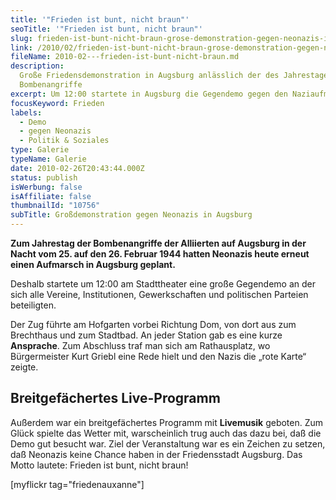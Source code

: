 ```yaml
---
title: '"Frieden ist bunt, nicht braun"'
seoTitle: '"Frieden ist bunt, nicht braun"'
slug: frieden-ist-bunt-nicht-braun-grose-demonstration-gegen-neonazis-in-augsburg
link: /2010/02/frieden-ist-bunt-nicht-braun-grose-demonstration-gegen-neonazis-in-augsburg/
fileName: 2010-02---frieden-ist-bunt-nicht-braun.md
description:
  Große Friedensdemonstration in Augsburg anlässlich der des Jahrestages der
  Bombenangriffe
excerpt: Um 12:00 startete in Augsburg die Gegendemo gegen den Naziaufmarsch.
focusKeyword: Frieden
labels:
  - Demo
  - gegen Neonazis
  - Politik & Soziales
type: Galerie
typeName: Galerie
date: 2010-02-26T20:43:44.000Z
status: publish
isWerbung: false
isAffiliate: false
thumbnailId: "10756"
subTitle: Großdemonstration gegen Neonazis in Augsburg
---
```


<strong>Zum Jahrestag der Bombenangriffe der Alliierten auf Augsburg in der
Nacht vom 25. auf den 26. Februar 1944 hatten Neonazis heute erneut einen
Aufmarsch in Augsburg geplant. </strong>

Deshalb startete um 12:00 am Stadttheater eine große Gegendemo an der sich alle
Vereine, Institutionen, Gewerkschaften und politischen Parteien beteiligten.

Der Zug führte am Hofgarten vorbei Richtung Dom, von dort aus zum Brechthaus und
zum Stadtbad. An jeder Station gab es eine kurze <strong>Ansprache</strong>. Zum
Abschluss traf man sich am Rathausplatz, wo Bürgermeister Kurt Griebl eine Rede
hielt und den Nazis die „rote Karte“ zeigte.

## Breitgefächertes Live-Programm

Außerdem war ein breitgefächertes Programm mit <strong>Livemusik</strong>
geboten. Zum Glück spielte das Wetter mit, warscheinlich trug auch das dazu bei,
daß die Demo gut besucht war. Ziel der Veranstaltung war es ein Zeichen zu
setzen, daß Neonazis keine Chance haben in der Friedensstadt Augsburg. Das Motto
lautete: Frieden ist bunt, nicht braun!

[myflickr tag="friedenauxanne"]

&nbsp;
